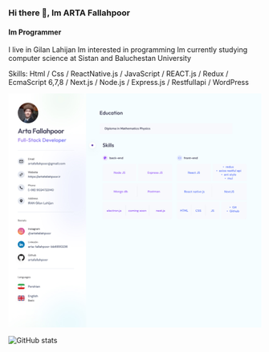 ### Hi there 👋, Im ARTA Fallahpoor
#### Im Programmer

 I live in Gilan Lahijan Im interested in programming Im currently studying computer science at Sistan and Baluchestan University

Skills:  Html / Css / ReactNative.js / JavaScript / REACT.js / Redux /  EcmaScript 6,7,8 / Next.js / Node.js / Express.js / Restfullapi / WordPress 

![resume](https://github.com/artafallahpoor/artafallahpoor/blob/main/resume.jpg)

![GitHub stats](https://github-readme-stats.vercel.app/api?username=artafallahpoor&show_icons=true)  
